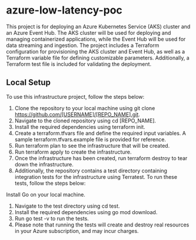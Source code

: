 # azure-low-latency-poc
This project is for deploying an Azure Kubernetes Service (AKS) cluster and an Azure Event Hub. The AKS cluster will be used for deploying and managing containerized applications, while the Event Hub will be used for data streaming and ingestion. The project includes a Terraform configuration for provisioning the AKS cluster and Event Hub, as well as a Terraform variable file for defining customizable parameters. Additionally, a Terraform test file is included for validating the deployment. 

## Local Setup
To use this infrastructure project, follow the steps below:

1. Clone the repository to your local machine using git clone https://github.com/[USERNAME]/[REPO_NAME].git.
2. Navigate to the cloned repository using cd [REPO_NAME].
3. Install the required dependencies using terraform init.
4. Create a terraform.tfvars file and define the required input variables. A sample terraform.tfvars.example file is provided for reference.
5. Run terraform plan to see the infrastructure that will be created.
6. Run terraform apply to create the infrastructure.
7. Once the infrastructure has been created, run terraform destroy to tear down the infrastructure.
8. Additionally, the repository contains a test directory containing integration tests for the infrastructure using Terratest. To run these tests, follow the steps below:

Install Go on your local machine.
1. Navigate to the test directory using cd test.
2. Install the required dependencies using go mod download.
3. Run go test -v to run the tests.
4. Please note that running the tests will create and destroy real resources in your Azure subscription, and may incur charges.